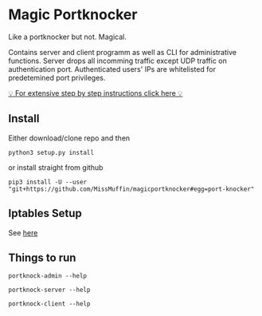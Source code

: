 # Magic Portknocker

Like a portknocker but not. Magical.

Contains server and client programm as well as CLI for administrative functions. Server drops all incomming traffic except UDP traffic on authentication port. Authenticated users' IPs are whitelisted for predetemined port privileges.

[💡 For extensive step by step instructions click here 💡](https://github.com/MissMuffin/magicportknocker/blob/master/instructions.md)

## Install
Either download/clone repo and then
```
python3 setup.py install
```
or install straight from github
```
pip3 install -U --user "git+https://github.com/MissMuffin/magicportknocker#egg=port-knocker"
```

## Iptables Setup
See [here](https://github.com/MissMuffin/magicportknocker/blob/master/iptables.md)

## Things to run
```portknock-admin --help```

```portknock-server --help```

```portknock-client --help```
